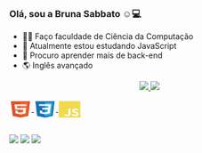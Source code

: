 ### Olá, sou a Bruna Sabbato ☺💻

- 👩‍🎓 Faço faculdade de Ciência da Computação
- 🧠 Atualmente estou estudando JavaScript
- 🤔 Procuro aprender mais de back-end
- 🌎 Inglês avançado


<div align="center">
  <a href="https://github.com/BrunaSabbato">
  <img height="180em" src="https://github-readme-stats.vercel.app/api?username=BrunaSabbato&show_icons=true&theme=tokyonight&include_all_commits=true&count_private=true"/>
   <img height="160em" src="https://github-readme-stats.vercel.app/api/top-langs/?username=brunasabbato&layout=compact&langs_count=7&theme=tokyonight"/>  
</div>
  
<div style="display: inline_block"><br>
  <img align="center" alt="Bruna-HTML" height="30" width="40" src="https://raw.githubusercontent.com/devicons/devicon/master/icons/html5/html5-original.svg">
  <img align="center" alt="Bruna-CSS" height="30" width="40" src="https://raw.githubusercontent.com/devicons/devicon/master/icons/css3/css3-original.svg">
  <img align="center" alt="Bruna-Js" height="30" width="40" src="https://raw.githubusercontent.com/devicons/devicon/master/icons/javascript/javascript-plain.svg"> 
</div>
  
 ##  

<div> 
    <a href="https://www.linkedin.com/in/bruna-sabbato-b8b0b6199/" target="_blank"><img src="https://img.shields.io/badge/-LinkedIn-%230077B5?style=for-the-badge&logo=linkedin&logoColor=white" target="_blank"></a>  
  <a href="https://www.instagram.com/bruh_sabbato/" target="_blank"><img src="https://img.shields.io/badge/-Instagram-%23E4405F?style=for-the-badge&logo=instagram&logoColor=white" target="_blank"></a>
  <a href = "mailto:brunasabbato@gmail.com"><img src="https://img.shields.io/badge/Gmail-D14836?style=for-the-badge&logo=gmail&logoColor=white" target="_blank"></a>
</div>
